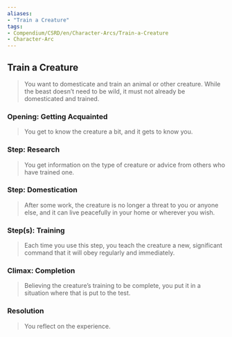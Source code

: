 ```yaml
---
aliases: 
- "Train a Creature"
tags: 
- Compendium/CSRD/en/Character-Arcs/Train-a-Creature
- Character-Arc
---
```

## Train a Creature
>You want to domesticate and train an animal or other creature. While the beast doesn’t need to be wild, it must not already be domesticated and trained.
### Opening: Getting Acquainted  
>You get to know the creature a bit, and it gets to know you.
### Step: Research  
>You get information on the type of creature or advice from others who have trained one.
### Step: Domestication  
>After some work, the creature is no longer a threat to you or anyone else, and it can live peacefully in your home or wherever you wish.
### Step(s): Training  
>Each time you use this step, you teach the creature a new, significant command that it will obey regularly and immediately.
### Climax: Completion  
>Believing the creature’s training to be complete, you put it in a situation where that is put to the test. 
### Resolution  
>You reflect on the experience.